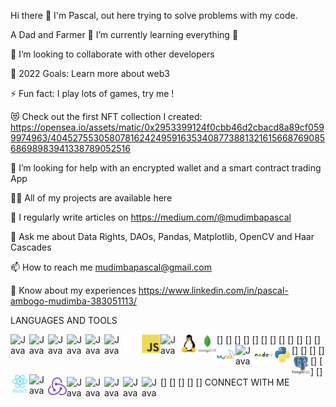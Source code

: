 Hi there 👋 I'm Pascal, out here trying to solve problems with my code.

A Dad and Farmer
🌱 I’m currently learning everything 🤣

👯 I’m looking to collaborate with other developers

🥅 2022 Goals: Learn more about web3

⚡ Fun fact: I play lots of games, try me !

😻 Check out the first NFT collection I created: https://opensea.io/assets/matic/0x2953399124f0cbb46d2cbacd8a89cf0599974963/4045275530580781624249591635340877388132161566876908568698983941338789052516

🤝 I’m looking for help with an encrypted wallet and a smart contract trading App

👨‍💻 All of my projects are available here

📝 I regularly write articles on https://medium.com/@mudimbapascal

💬 Ask me about Data Rights, DAOs, Pandas, Matplotlib, OpenCV and Haar Cascades

📫 How to reach me mudimbapascal@gmail.com

📄 Know about my experiences https://www.linkedin.com/in/pascal-ambogo-mudimba-383051113/

LANGUAGES AND TOOLS



[<img align="left" alt="Java" width="30px" src="https://www.r-project.org/logo/Rlogo.png" />]
[<img align="left" alt="Java" width="30px" src="https://camo.githubusercontent.com/da7acacadecf91d6dc02efcd2be086bb6d78ddff19a1b7a0ab2755a6fda8b1e9/68747470733a2f2f63646e2e6a7364656c6976722e6e65742f67682f64657669636f6e732f64657669636f6e2f69636f6e732f68746d6c352f68746d6c352d6f726967696e616c2e737667" />]
[<img align="left" alt="Java" width="30px" src="https://camo.githubusercontent.com/2e496d4bfc6f753ddca87b521ce95c88219f77800212ffa6d4401ad368c82170/68747470733a2f2f63646e2e6a7364656c6976722e6e65742f67682f64657669636f6e732f64657669636f6e2f69636f6e732f637373332f637373332d6f726967696e616c2e737667" />]
[<img align="left" alt="Java" width="30px" src="https://camo.githubusercontent.com/442c452cb73752bb1914ce03fce2017056d651a2099696b8594ddf5ccc74825e/68747470733a2f2f63646e2e6a7364656c6976722e6e65742f67682f64657669636f6e732f64657669636f6e2f69636f6e732f6a6176617363726970742f6a6176617363726970742d6f726967696e616c2e737667" />]
[<img align="left" alt="Java" width="30px" src="https://camo.githubusercontent.com/85a3f21551aec9137fd7627cd9b4ce0f7cf844ab80f26e7f091cc3c39d117e2a/68747470733a2f2f63646e2e6a7364656c6976722e6e65742f67682f64657669636f6e732f64657669636f6e2f69636f6e732f6761747362792f6761747362792d6f726967696e616c2e737667" />]
[<img align="left" alt="Java" width="30px" src="https://user-images.githubusercontent.com/3369400/139447912-e0f43f33-6d9f-45f8-be46-2df5bbc91289.png" />]
[<img align="left" alt="Java" width="30px" src="https://raw.githubusercontent.com/codeSTACKr/codeSTACKr/master/img/terminal-dark.svg" />]
[<img align="left" alt="Java" width="30px" src="https://raw.githubusercontent.com/devicons/devicon/master/icons/javascript/javascript-original.svg" />]
[<img align="left" alt="Java" width="30px" src="https://camo.githubusercontent.com/fbfcb9e3dc648adc93bef37c718db16c52f617ad055a26de6dc3c21865c3321d/68747470733a2f2f7777772e766563746f726c6f676f2e7a6f6e652f6c6f676f732f6769742d73636d2f6769742d73636d2d69636f6e2e737667" />]
[<img align="left" alt="Java" width="30px" src="https://raw.githubusercontent.com/devicons/devicon/master/icons/linux/linux-original.svg" />]
[<img align="left" alt="Java" width="30px" src="https://raw.githubusercontent.com/devicons/devicon/master/icons/mongodb/mongodb-original-wordmark.svg" />]
[<img align="left" alt="Java" width="30px" src="https://raw.githubusercontent.com/devicons/devicon/master/icons/mysql/mysql-original-wordmark.svg" />]
[<img align="left" alt="Java" width="30px" src="https://camo.githubusercontent.com/3aa42ee93eafa8f736bac662e8ca536350dad790ba36f2f0cb1783aa2be42f6d/68747470733a2f2f63646e2e776f726c64766563746f726c6f676f2e636f6d2f6c6f676f732f6e6578746a732d322e737667" />]
[<img align="left" alt="Java" width="30px" src="https://raw.githubusercontent.com/devicons/devicon/master/icons/nodejs/nodejs-original-wordmark.svg" />]
[<img align="left" alt="Java" width="30px" src="https://raw.githubusercontent.com/devicons/devicon/master/icons/python/python-original.svg" />]
[<img align="left" alt="Java" width="30px" src="https://raw.githubusercontent.com/devicons/devicon/master/icons/postgresql/postgresql-original-wordmark.svg" />]
[<img align="left" alt="Java" width="30px" src="https://raw.githubusercontent.com/devicons/devicon/master/icons/react/react-original-wordmark.svg" />]
[<img align="left" alt="Java" width="30px" src="https://camo.githubusercontent.com/5c92eeb467fd5d2b1ef1c560e3c3c2f758a8d4e03a8136bda7b41a2d3d4a1b59/68747470733a2f2f72656163746e61746976652e6465762f696d672f6865616465725f6c6f676f2e737667" />]
[<img align="left" alt="Java" width="30px" src="https://raw.githubusercontent.com/devicons/devicon/master/icons/redux/redux-original.svg" />]
[<img align="left" alt="Java" width="30px" src="https://camo.githubusercontent.com/5fa137d222dde7b69acd22c6572a065ce3656e6ffa1f5e88c1b5c7a935af3cc6/68747470733a2f2f63646e2e6a7364656c6976722e6e65742f67682f64657669636f6e732f64657669636f6e2f69636f6e732f7673636f64652f7673636f64652d6f726967696e616c2e737667" />]
[<img align="left" alt="Java" width="30px" src="https://camo.githubusercontent.com/b861b92581ad5a7b81147073d729eda727f71985d72f3dd198e0afd792a6f9de/68747470733a2f2f7777772e766563746f726c6f676f2e7a6f6e652f6c6f676f732f74656e736f72666c6f772f74656e736f72666c6f772d69636f6e2e737667" />]
[<img align="left" alt="Java" width="30px" src="https://camo.githubusercontent.com/dd4b2422ed3bfc9da88c43d18550375c66f9584327dff7ecc19315ce50b96f07/68747470733a2f2f7777772e766563746f726c6f676f2e7a6f6e652f6c6f676f732f66697265626173652f66697265626173652d69636f6e2e737667" />]
[<img align="left" alt="Java" width="30px" src="https://camo.githubusercontent.com/ed93c2b000a76ceaad1503e7eb9356591b885227e82a36a005b9d3498b303ba5/68747470733a2f2f7777772e766563746f726c6f676f2e7a6f6e652f6c6f676f732f6669676d612f6669676d612d69636f6e2e737667" />]
[<img align="left" alt="Java" width="30px" src="https://camo.githubusercontent.com/b3a1cdd20d0f308634ddd4598cdaa729c2d77047f51e66fa7206b9b4bac94c23/68747470733a2f2f63646e2e776f726c64766563746f726c6f676f2e636f6d2f6c6f676f732f61726475696e6f2d312e737667" />]
 CONNECT WITH ME
